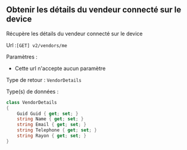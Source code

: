## <span id='detailsconnecte'>Obtenir les détails du vendeur connecté sur le device</span>

Récupère les détails du vendeur connecté sur le device

Url :`[GET] v2/vendors/me`

Paramètres : 

- Cette url n'accepte aucun paramètre

Type de retour : `VendorDetails`

Type(s) de données :

```csharp
class VendorDetails
{
	Guid Guid { get; set; }
	string Name { get; set; }
	string Email { get; set; }
	string Telephone { get; set; }
	string Rayon { get; set; }
}

```
